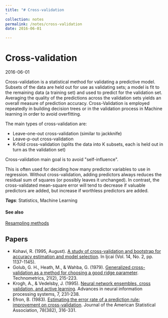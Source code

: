 ```yaml
---
title: "# Cross-validation
"
collection: notes
permalink: /notes/cross-validation
date: 2016-06-01

---
```


# Cross-validation

2016-06-01

Cross-validation is a statistical method for validating a predictive model. Subsets of the data are held out for use as validating sets; a model is fit to the remaining data (a training set) and used to predict for the validation set. Averaging the quality of the predictions across the validation sets yields an overall measure of prediction accuracy. Cross-Validation is employed repeatedly in building decision trees or in the validation process in Machine learning in order to avoid overfitting.

The main types of cross-validation are:
* Leave-one-out cross-validation (similar to jackknife)
* Leave-p-out cross-validation
* K-fold cross-validation (splits the data into K subsets, each is held out in turn as the validation set)

Cross-validation main goal is to avoid "self-influence".

This is often used for deciding how many predictor variables to use in regression. Without cross-validation, adding predictors always reduces the residual sum of squares (or possibly leaves it unchanged). In contrast, the cross-validated mean-square error will tend to decrease if valuable predictors are added, but increase if worthless predictors are added.

***Tags***: Statistics, Machine Learning

#### See also
[Resampling methods](/notes/resampling_methods)


## Papers
* Kohavi, R. (1995, August). [A study of cross-validation and bootstrap for accuracy estimation and model selection](https://pdfs.semanticscholar.org/0be0/d781305750b37acb35fa187febd8db67bfcc.pdf). In Ijcai (Vol. 14, No. 2, pp. 1137-1145).
* Golub, G. H., Heath, M., & Wahba, G. (1979). [Generalized cross-validation as a method for choosing a good ridge parameter](http://www.atomki.hu/~efo/hornyak/Tikhonov_references/Technometrics_Golub_Heath_Wahba.pdf). Technometrics, 21(2), 215-223.
* Krogh, A., & Vedelsby, J. (1995). [Neural network ensembles, cross validation, and active learning](http://citeseerx.ist.psu.edu/viewdoc/download?doi=10.1.1.52.9672&rep=rep1&type=pdf). Advances in neural information processing systems, 7, 231-238.
* Efron, B. (1983). [Estimating the error rate of a prediction rule: improvement on cross-validation](http://www.cs.berkeley.edu/~jordan/sail/readings/archive/efron-improve_cv.pdf). Journal of the American Statistical Association, 78(382), 316-331.



